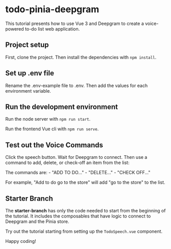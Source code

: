 # todo-pinia-deepgram

This tutorial presents how to use Vue 3 and Deepgram to create a voice-powered to-do list web application.

## Project setup

First, clone the project. Then install the dependencies with `npm install`.

## Set up .env file

Rename the .env-example file to .env. Then add the values for each environment variable.

## Run the development environment

Run the node server with `npm run start`.

Run the frontend Vue cli with `npm run serve`.

## Test out the Voice Commands

Click the speech button. Wait for Deepgram to connect. Then use a command to add, delete, or check-off an item from the list:

The commands are: - "ADD TO DO..." - "DELETE..." - "CHECK OFF..."

For example, "Add to do go to the store" will add "go to the store" to the list.

## Starter Branch

The **starter-branch** has only the code needed to start from the beginning of the tutorial. It includes the composables that have logic to connect to Deepgram and the Pinia store.

Try out the tutorial starting from setting up the `TodoSpeech.vue` component.

Happy coding!
